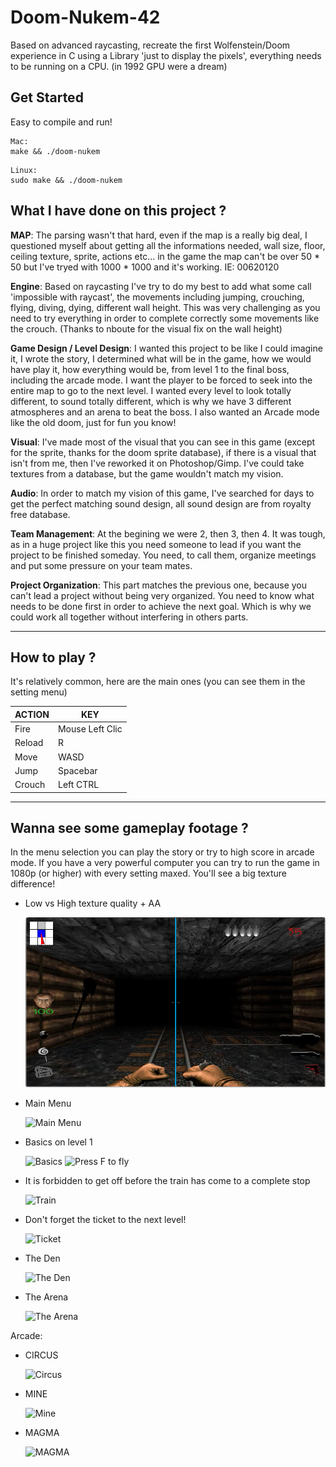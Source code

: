 # Doom-Nukem-42
Based on advanced raycasting, recreate the first Wolfenstein/Doom experience in C using a Library 'just to display the pixels', everything needs to be running on a CPU. (in 1992 GPU were a dream)

## **Get Started**

Easy to compile and run!

```
Mac:
make && ./doom-nukem
```

```
Linux:
sudo make && ./doom-nukem
```



## **What I have done on this project ?**

**MAP**: The parsing wasn't that hard, even if the map is a really big deal, I questioned myself about getting all the informations needed, wall size, floor, ceiling texture, sprite, actions etc... in the game the map can't be over 50 * 50 but I've tryed with 1000 * 1000 and it's working.
IE: 00620120

**Engine**: Based on raycasting I've try to do my best to add what some call 'impossible with raycast', the movements including jumping, crouching, flying, diving, dying, different wall height. This was very challenging as you need to try everything in order to complete correctly some movements like the crouch.
(Thanks to nboute for the visual fix on the wall height)

**Game Design / Level Design**: I wanted this project to be like I could imagine it, I wrote the story, I determined what will be in the game, how we would have play it, how everything would be, from level 1 to the final boss, including the arcade mode. I want the player to be forced to seek into the entire map to go to the next level. I wanted every level to look totally different, to sound totally different, which is why we have 3 different atmospheres and an arena to beat the boss.
I also wanted an Arcade mode like the old doom, just for fun you know!

**Visual**: I've made most of the visual that you can see in this game (except for the sprite, thanks for the doom sprite database), if there is a visual that isn't from me, then I've reworked it on Photoshop/Gimp. I've could take textures from a database, but the game wouldn't match my vision.

**Audio**: In order to match my vision of this game, I've searched for days to get the perfect matching sound design, all sound design are from royalty free database.

**Team Management**: At the begining we were 2, then 3, then 4. It was tough, as in a huge project like this you need someone to lead if you want the project to be finished someday. You need, to call them, organize meetings and put some pressure on your team mates.

**Project Organization**: This part matches the previous one, because you can't lead a project without being very organized. You need to know what needs to be done first in order to achieve the next goal. Which is why we could work all together without interfering in others parts.

------

## **How to play ?**

It's relatively common, here are the main ones (you can see them in the setting menu)

| ACTION | KEY             |
| ------ | --------------- |
| Fire   | Mouse Left Clic |
| Reload | R               |
| Move   | WASD            |
| Jump   | Spacebar        |
| Crouch | Left CTRL       |

------

## **Wanna see some gameplay footage ?**

In the menu selection you can play the story or try to high score in arcade mode.
If you have a very powerful computer you can try to run the game in 1080p (or higher) with every setting maxed. You'll see a big texture difference!

- Low vs High texture quality + AA

  ![Low vs High](https://github.com/dlartigu/Doom-Nukem-42/blob/main/gif/lowvshigh.png)
  

- Main Menu

  ![Main Menu](https://github.com/dlartigu/Doom-Nukem-42/blob/main/gif/Menu.gif)

- Basics on level 1

  ![Basics](https://github.com/dlartigu/Doom-Nukem-42/blob/main/gif/level1/1.gif)
  ![Press F to fly](https://github.com/dlartigu/Doom-Nukem-42/blob/main/gif/level1/2.gif)

- It is forbidden to get off before the train has come to a complete stop

  ![Train](https://github.com/dlartigu/Doom-Nukem-42/blob/main/gif/level2/1.gif)

- Don't forget the ticket to the next level!

  ![Ticket](https://github.com/dlartigu/Doom-Nukem-42/blob/main/gif/level3/2.gif)

- The Den

  ![The Den](https://github.com/dlartigu/Doom-Nukem-42/blob/main/gif/level3/1.gif)

- The Arena

  ![The Arena](https://github.com/dlartigu/Doom-Nukem-42/blob/main/gif/levelfinal/1.gif)

Arcade:

- CIRCUS

  ![Circus](https://github.com/dlartigu/Doom-Nukem-42/blob/main/gif/arcade1/1.gif)

- MINE

  ![Mine](https://github.com/dlartigu/Doom-Nukem-42/blob/main/gif/arcade2/1.gif)

- MAGMA

  ![MAGMA](https://github.com/dlartigu/Doom-Nukem-42/blob/main/gif/arcade3/1.gif)







